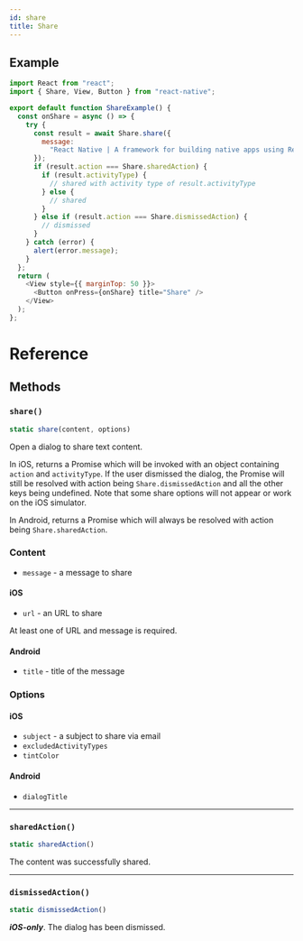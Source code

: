 ```yaml
---
id: share
title: Share
---
```


## Example

```js
import React from "react";
import { Share, View, Button } from "react-native";

export default function ShareExample() {
  const onShare = async () => {
    try {
      const result = await Share.share({
        message:
          "React Native | A framework for building native apps using React",
      });
      if (result.action === Share.sharedAction) {
        if (result.activityType) {
          // shared with activity type of result.activityType
        } else {
          // shared
        }
      } else if (result.action === Share.dismissedAction) {
        // dismissed
      }
    } catch (error) {
      alert(error.message);
    }
  };
  return (
    <View style={{ marginTop: 50 }}>
      <Button onPress={onShare} title="Share" />
    </View>
  );
};
```

# Reference

## Methods

### `share()`

```js
static share(content, options)
```

Open a dialog to share text content.

In iOS, returns a Promise which will be invoked with an object containing `action` and `activityType`. If the user dismissed the dialog, the Promise will still be resolved with action being `Share.dismissedAction` and all the other keys being undefined. Note that some share options will not appear or work on the iOS simulator.

In Android, returns a Promise which will always be resolved with action being `Share.sharedAction`.

### Content

- `message` - a message to share

#### iOS

- `url` - an URL to share

At least one of URL and message is required.

#### Android

- `title` - title of the message

### Options

#### iOS

- `subject` - a subject to share via email
- `excludedActivityTypes`
- `tintColor`

#### Android

- `dialogTitle`

---

### `sharedAction()`

```js
static sharedAction()
```

The content was successfully shared.

---

### `dismissedAction()`

```js
static dismissedAction()
```

_**iOS-only**_. The dialog has been dismissed.
